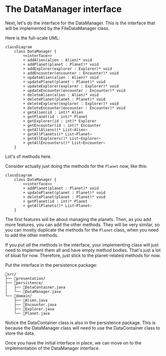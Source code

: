 # The DataManager interface

Next, let's do the interface for the DataManager. This is the interface that will be implemented by the FileDataManager class.

Here is the full-scale UML:

```mermaid
classDiagram
    class DataManager {
        <<interface>>
        + addAlien(alien : Alien)* void
        + addPlanet(planet : Planet)* void
        + addExplorer(explorer : Explorer)* void
        + addEncounter(encounter : Encounter)* void
        + updateAlien(alien : Alien)* void
        + updatePlanet(planet : Planet)* void
        + updateExplorer(explorer : Explorer)* void
        + updateEncounter(encounter : Encounter)* void
        + deleteAlien(alien : Alien)* void
        + deletePlanet(planet : Planet)* void
        + deleteExplorer(explorer : Explorer)* void
        + deleteEncounter(encounter : Encounter)* void
        + getAlien(id : int)* Alien
        + getPlanet(id : int)* Planet
        + getExplorer(id : int)* Explorer
        + getEncounter(id : int)* Encounter
        + getAllAliens()* List~Alien~
        + getAllPlanets()* List~Planet~
        + getAllExplorers()* List~Explorer~
        + getAllEncounters()* List~Encounter~
    }
```

Lot's of methods here. 

Consider actually just doing the methods for the `Planet` now, like this: 

```mermaid
classDiagram
    class DataManager {
        <<interface>>
        + addPlanet(planet : Planet)* void
        + updatePlanet(planet : Planet)* void
        + deletePlanet(planet : Planet)* void
        + getPlanet(id : int)* Planet
        + getAllPlanets()* List~Planet~
    }
```

The first features will be about managing the planets. Then, as you add more features, you can add the other methods. They will be very similar, so you can mostly duplicate the methods for the `Planet` class, when you need to add the other methods.

If you put _all_ the methods in the interface, your implementing class will just need to implement them all and have empty method bodies. That's just a lot of bloat for now. Therefore, just stick to the planet-related methods for now.

Put the interface in the persistence package:

```{5}
📁src/
├── 📁presentation/
├── 📁persistence/
│   ├── 📄DataContainer.java
│   └── 📄DataManager.java
└── 📁domain/
    ├── 📄Alien.java
    ├── 📄Encounter.java
    ├── 📄Explorer.java
    └── 📄Planet.java
```

Notice the DataContainer class is also in the persistence package. This is because the DataManager class will need to use the DataContainer class to store the data.

Once you have the initial interface in place, we can move on to the implementation of the DataManager interface.